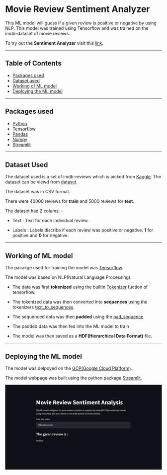 # Movie Review Sentiment Analyzer 

This ML model will guess if a given review is positive or negative by using NLP. This model was trained using Tensorflow and was trained on the imdb-dataset of movie reviews.

To try out the **Sentiment Analyzer** visit this [link](http://localhost:8501/).

---

## Table of Contents
- [Packages used](#packages-used)
- [Dataset used](#dataset-used)
- [Working of ML model](#working-of-ml-model)
- [Deploying the ML model](#deploying-the-ml-model)

---

## Packages used

- [Python](https://www.python.org/)
- [Tensorflow](https://www.tensorflow.org/)
- [Pandas](https://pandas.pydata.org/)
- [Numpy](https://numpy.org/)
- [Streamlit](https://www.streamlit.io/)

---

## Dataset Used

The dataset used is a set of imdb-reviews which is picked from [Kaggle](https://www.kaggle.com/). The dataset can be viewd from [dataset](https://www.kaggle.com/columbine/imdb-dataset-sentiment-analysis-in-csv-format).

The dataset was in CSV format.

There were 40000 reviews for **train** and 5000 reviews for **test**.

The dataset had 2 colums: -

- Text : Text for each individual review.

- Labels : Labels discribe if each review was positive or negative. **1** for positive and **0** for negative.

---

## Working of ML model

The pacakge used for training the model was [Tensorflow](https://www.tensorflow.org/).

The model was based on NLP(Natural Language Processing).

- The data was first **tokenized** using the builtin [Tokenizer](https://www.tensorflow.org/api_docs/python/tf/keras/preprocessing/text/Tokenizer) fuction of tensorflow.

- The tokenized data was then converted into **sequences** using the tokenizers [text_to_sequences](https://www.tensorflow.org/api_docs/python/tf/keras/preprocessing/text/Tokenizer#texts_to_sequences).

- The sequenced data was then **padded** using the [pad_sequence](https://www.tensorflow.org/api_docs/python/tf/keras/preprocessing/sequence/pad_sequences)

- The padded data was then fed into the ML model to train

- The model was then saved as a **HDF(Hierarchical Data Format)** file.

---

## Deploying the ML model

The model was delpoyed on the [GCP(Google Cloud Platform)](https://cloud.google.com/).


The model webpage was built using the python package [Streamlit](https://www.streamlit.io/).


![](Overview.PNG)






